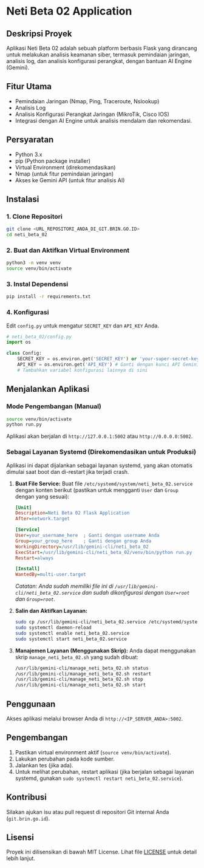 # Neti Beta 02 Application

## Deskripsi Proyek
Aplikasi Neti Beta 02 adalah sebuah platform berbasis Flask yang dirancang untuk melakukan analisis keamanan siber, termasuk pemindaian jaringan, analisis log, dan analisis konfigurasi perangkat, dengan bantuan AI Engine (Gemini).

## Fitur Utama
- Pemindaian Jaringan (Nmap, Ping, Traceroute, Nslookup)
- Analisis Log
- Analisis Konfigurasi Perangkat Jaringan (MikroTik, Cisco IOS)
- Integrasi dengan AI Engine untuk analisis mendalam dan rekomendasi.

## Persyaratan
- Python 3.x
- pip (Python package installer)
- Virtual Environment (direkomendasikan)
- Nmap (untuk fitur pemindaian jaringan)
- Akses ke Gemini API (untuk fitur analisis AI)

## Instalasi

### 1. Clone Repositori
```bash
git clone <URL_REPOSITORI_ANDA_DI_GIT.BRIN.GO.ID>
cd neti_beta_02
```

### 2. Buat dan Aktifkan Virtual Environment
```bash
python3 -m venv venv
source venv/bin/activate
```

### 3. Instal Dependensi
```bash
pip install -r requirements.txt
```

### 4. Konfigurasi
Edit `config.py` untuk mengatur `SECRET_KEY` dan `API_KEY` Anda.
```python
# neti_beta_02/config.py
import os

class Config:
    SECRET_KEY = os.environ.get('SECRET_KEY') or 'your-super-secret-key'
    API_KEY = os.environ.get('API_KEY') # Ganti dengan kunci API Gemini Anda
    # Tambahkan variabel konfigurasi lainnya di sini
```

## Menjalankan Aplikasi

### Mode Pengembangan (Manual)
```bash
source venv/bin/activate
python run.py
```
Aplikasi akan berjalan di `http://127.0.0.1:5002` atau `http://0.0.0.0:5002`.

### Sebagai Layanan Systemd (Direkomendasikan untuk Produksi)
Aplikasi ini dapat dijalankan sebagai layanan systemd, yang akan otomatis dimulai saat boot dan di-restart jika terjadi crash.

1.  **Buat File Service:**
    Buat file `/etc/systemd/system/neti_beta_02.service` dengan konten berikut (pastikan untuk mengganti `User` dan `Group` dengan yang sesuai):
    ```ini
    [Unit]
    Description=Neti Beta 02 Flask Application
    After=network.target

    [Service]
    User=your_username_here  ; Ganti dengan username Anda
    Group=your_group_here    ; Ganti dengan group Anda
    WorkingDirectory=/usr/lib/gemini-cli/neti_beta_02
    ExecStart=/usr/lib/gemini-cli/neti_beta_02/venv/bin/python run.py
    Restart=always

    [Install]
    WantedBy=multi-user.target
    ```
    *Catatan: Anda sudah memiliki file ini di `/usr/lib/gemini-cli/neti_beta_02.service` dan sudah dikonfigurasi dengan `User=root` dan `Group=root`.*

2.  **Salin dan Aktifkan Layanan:**
    ```bash
    sudo cp /usr/lib/gemini-cli/neti_beta_02.service /etc/systemd/system/
    sudo systemctl daemon-reload
    sudo systemctl enable neti_beta_02.service
    sudo systemctl start neti_beta_02.service
    ```

3.  **Manajemen Layanan (Menggunakan Skrip):**
    Anda dapat menggunakan skrip `manage_neti_beta_02.sh` yang sudah dibuat:
    ```bash
    /usr/lib/gemini-cli/manage_neti_beta_02.sh status
    /usr/lib/gemini-cli/manage_neti_beta_02.sh restart
    /usr/lib/gemini-cli/manage_neti_beta_02.sh stop
    /usr/lib/gemini-cli/manage_neti_beta_02.sh start
    ```

## Penggunaan
Akses aplikasi melalui browser Anda di `http://<IP_SERVER_ANDA>:5002`.

## Pengembangan
1.  Pastikan virtual environment aktif (`source venv/bin/activate`).
2.  Lakukan perubahan pada kode sumber.
3.  Jalankan tes (jika ada).
4.  Untuk melihat perubahan, restart aplikasi (jika berjalan sebagai layanan systemd, gunakan `sudo systemctl restart neti_beta_02.service`).

## Kontribusi
Silakan ajukan isu atau pull request di repositori Git internal Anda (`git.brin.go.id`).

## Lisensi
Proyek ini dilisensikan di bawah MIT License. Lihat file [LICENSE](LICENSE) untuk detail lebih lanjut.
